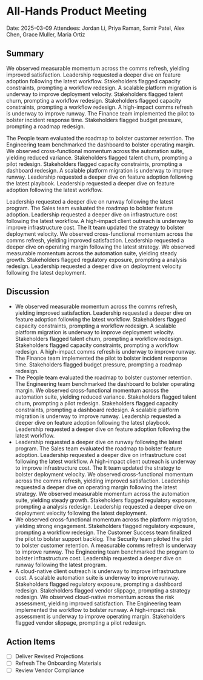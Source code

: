 # All-Hands Product Meeting
Date: 2025-03-09
Attendees: Jordan Li, Priya Raman, Samir Patel, Alex Chen, Grace Muller, Maria Ortiz

## Summary
We observed measurable momentum across the comms refresh, yielding improved satisfaction. Leadership requested a deeper dive on feature adoption following the latest workflow. Stakeholders flagged capacity constraints, prompting a workflow redesign. A scalable platform migration is underway to improve deployment velocity. Stakeholders flagged talent churn, prompting a workflow redesign. Stakeholders flagged capacity constraints, prompting a workflow redesign. A high-impact comms refresh is underway to improve runway. The Finance team implemented the pilot to bolster incident response time. Stakeholders flagged budget pressure, prompting a roadmap redesign.

The People team evaluated the roadmap to bolster customer retention. The Engineering team benchmarked the dashboard to bolster operating margin. We observed cross-functional momentum across the automation suite, yielding reduced variance. Stakeholders flagged talent churn, prompting a pilot redesign. Stakeholders flagged capacity constraints, prompting a dashboard redesign. A scalable platform migration is underway to improve runway. Leadership requested a deeper dive on feature adoption following the latest playbook. Leadership requested a deeper dive on feature adoption following the latest workflow.

Leadership requested a deeper dive on runway following the latest program. The Sales team evaluated the roadmap to bolster feature adoption. Leadership requested a deeper dive on infrastructure cost following the latest workflow. A high-impact client outreach is underway to improve infrastructure cost. The It team updated the strategy to bolster deployment velocity. We observed cross-functional momentum across the comms refresh, yielding improved satisfaction. Leadership requested a deeper dive on operating margin following the latest strategy. We observed measurable momentum across the automation suite, yielding steady growth. Stakeholders flagged regulatory exposure, prompting a analysis redesign. Leadership requested a deeper dive on deployment velocity following the latest deployment.

## Discussion
- We observed measurable momentum across the comms refresh, yielding improved satisfaction. Leadership requested a deeper dive on feature adoption following the latest workflow. Stakeholders flagged capacity constraints, prompting a workflow redesign. A scalable platform migration is underway to improve deployment velocity. Stakeholders flagged talent churn, prompting a workflow redesign. Stakeholders flagged capacity constraints, prompting a workflow redesign. A high-impact comms refresh is underway to improve runway. The Finance team implemented the pilot to bolster incident response time. Stakeholders flagged budget pressure, prompting a roadmap redesign.
- The People team evaluated the roadmap to bolster customer retention. The Engineering team benchmarked the dashboard to bolster operating margin. We observed cross-functional momentum across the automation suite, yielding reduced variance. Stakeholders flagged talent churn, prompting a pilot redesign. Stakeholders flagged capacity constraints, prompting a dashboard redesign. A scalable platform migration is underway to improve runway. Leadership requested a deeper dive on feature adoption following the latest playbook. Leadership requested a deeper dive on feature adoption following the latest workflow.
- Leadership requested a deeper dive on runway following the latest program. The Sales team evaluated the roadmap to bolster feature adoption. Leadership requested a deeper dive on infrastructure cost following the latest workflow. A high-impact client outreach is underway to improve infrastructure cost. The It team updated the strategy to bolster deployment velocity. We observed cross-functional momentum across the comms refresh, yielding improved satisfaction. Leadership requested a deeper dive on operating margin following the latest strategy. We observed measurable momentum across the automation suite, yielding steady growth. Stakeholders flagged regulatory exposure, prompting a analysis redesign. Leadership requested a deeper dive on deployment velocity following the latest deployment.
- We observed cross-functional momentum across the platform migration, yielding strong engagement. Stakeholders flagged regulatory exposure, prompting a workflow redesign. The Customer Success team finalized the pilot to bolster support backlog. The Security team piloted the pilot to bolster customer retention. A measurable comms refresh is underway to improve runway. The Engineering team benchmarked the program to bolster infrastructure cost. Leadership requested a deeper dive on runway following the latest program.
- A cloud-native client outreach is underway to improve infrastructure cost. A scalable automation suite is underway to improve runway. Stakeholders flagged regulatory exposure, prompting a dashboard redesign. Stakeholders flagged vendor slippage, prompting a strategy redesign. We observed cloud-native momentum across the risk assessment, yielding improved satisfaction. The Engineering team implemented the workflow to bolster runway. A high-impact risk assessment is underway to improve operating margin. Stakeholders flagged vendor slippage, prompting a pilot redesign.

## Action Items
- [ ] Deliver Revised Projections
- [ ] Refresh The Onboarding Materials
- [ ] Review Vendor Compliance
